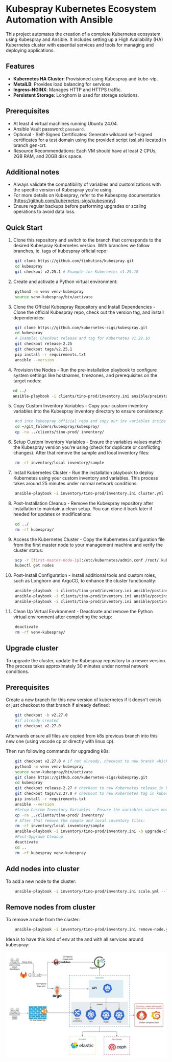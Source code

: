 # Kubespray Kubernetes Ecosystem Automation with Ansible

This project automates the creation of a complete Kubernetes ecosystem using Kubespray and Ansible. 
It includes setting up a High Availability (HA) Kubernetes cluster with essential services and tools for managing and deploying applications.

## Features

- **Kubernetes HA Cluster**: Provisioned using Kubespray and kube-vip.
- **MetalLB**: Provides load balancing for services.
- **Ingress-NGINX**: Manages HTTP and HTTPS traffic.
- **Persistent Storage**: Longhorn is used for storage solutions.

## Prerequisites

- At least 4 virtual machines running Ubuntu 24.04.
- Ansible Vault password: `password`.
- Optional - Self-Signed Certificates: Generate wildcard self-signed certificates for a test domain using the provided script (ssl.sh) located in branch gen-crt.
- Resource Recommendations: Each VM should have at least 2 CPUs, 2GB RAM, and 20GB disk space.

## Additional notes 

- Always validate the compatibility of variables and customizations with the specific version of Kubespray you're using.
- For more details on Kubespray, refer to the Kubespray documentation [https://github.com/kubernetes-sigs/kubespray].
- Ensure regular backups before performing upgrades or scaling operations to avoid data loss.

## Quick Start
1. Clone this repository and switch to the branch that corresponds to the desired Kubespray Kubernetes version. With branches we follow branches, ie. tags of kubespray official repo:
```bash
    git clone https://github.com/tinhutins/kubespray.git
    cd kubespray
    git checkout v2.25.1 # Example for Kubernetes v1.29.10
```

2. Create and activate a Python virtual environment:
```bash
    python3 -m venv venv-kubespray
    source venv-kubespray/bin/activate
```

3. Clone the Official Kubespray Repository and Install Dependencies - Clone the official Kubespray repo, check out the version tag, and install dependencies:
```bash
    git clone https://github.com/kubernetes-sigs/kubespray.git
    cd kubespray
    # Example: Checkout release and tag for Kubernetes v1.29.10
    git checkout release-2.25
    git checkout tags/v2.25.1
    pip install -r requirements.txt
    ansible --version
```

4. Provision the Nodes - Run the pre-installation playbook to configure system settings like hostnames, timezones, and prerequisites on the target nodes:

 ```bash
    cd ../
    ansible-playbook -i clients/tino-prod/inventory.ini ansible/preinstall.yml --tags provision -kK --ask-vault-pass
```

5. Copy Custom Inventory Variables - Copy your custom inventory variables into the Kubespray inventory directory to ensure consistency:

```bash
    #cd into kubespray official repo and copy our inv variables inside their inventory folder
    cd ~/git_folders/kubespray/kubespray/
    cp -ra ../clients/tino-prod/ inventory/
```

6. Setup Custom Inventory Variables - Ensure the variables values match the Kubespray version you're using (check for duplicate or conflicting changes). After that remove the sample and local inventory files:
```bash
    rm -rf inventory/local inventory/sample
```

7. Install Kubernetes Cluster - Run the installation playbook to deploy Kubernetes using your custom inventory and variables. This process takes around 25 minutes under normal network conditions:
```bash
    ansible-playbook -i inventory/tino-prod/inventory.ini cluster.yml --become --become-user=root --ask-vault-pass
```

8. Post-Installation Cleanup - Remove the Kubespray repository after installation to maintain a clean setup. You can clone it back later if needed for updates or modifications:
```bash
    cd ../
    rm -rf kubespray/
```

9. Access the Kubernetes Cluster - Copy the Kubernetes configuration file from the first master node to your management machine and verify the cluster status:

```bash
    scp -r [first-master-node-ip]:/etc/kubernetes/admin.conf /root/.kube/config
    kubectl get nodes
```

10. Post-Install Configuration - Install additional tools and custom roles, such as Longhorn and ArgoCD, to enhance the cluster functionality:
```bash
    ansible-playbook -i clients/tino-prod/inventory.ini ansible/postinstall.yml --tags k8s_afterchanges --ask-vault-pass
    ansible-playbook -i clients/tino-prod/inventory.ini ansible/postinstall.yml --tags install_longhorn --ask-vault-pass
    ansible-playbook -i clients/tino-prod/inventory.ini ansible/postinstall.yml --tags install_argocd --ask-vault-pass
```

11. Clean Up Virtual Environment - Deactivate and remove the Python virtual environment after completing the setup:
```bash
    deactivate
    rm -rf venv-kubespray/
```

## Upgrade cluster
To upgrade the cluster, update the Kubespray repository to a newer version. The process takes approximately 30 minutes under normal network conditions.

## Prerequisites
Create a new branch for this new version of kubernetes if it doesn't exists or just checkout to that branch if already defined:
```bash
    git checkout -b v2.27.0
    #if already created
    git checkout v2.27.0
```
Afterwards ensure all files are copied from k8s previous branch into this new one (using vscode cp or directly with linux cp).


Then run following commands for upgrading k8s:

```bash
    git checkout v2.27.0 # if not already, checkout to new branch which has new Kubernetes version in our repo
    python3 -m venv venv-kubespray
    source venv-kubespray/bin/activate
    git clone https://github.com/kubernetes-sigs/kubespray.git
    cd kubespray 
    git checkout release-2.27 # checkout to new Kubernetes release in kubespray repo
    git checkout tags/v2.27.0 # checkout to new Kubernetes tag in kubespray repo
    pip install -r requirements.txt
    ansible --version
    #Setup Custom Inventory Variables - Ensure the variables values match the Kubespray version you're using (check for duplicate or conflicting changes). 
    cp -ra ../clients/tino-prod/ inventory/
    # After that remove the sample and local inventory files:
    rm -rf inventory/local inventory/sample
    ansible-playbook -i inventory/tino-prod/inventory.ini -b upgrade-cluster.yml --ask-vault-pass
    #Post-Upgrade Cleanup
    deactivate
    cd ..
    rm -rf kubespray venv-kubespray
```

## Add nodes into cluster
To add a new node to the cluster:
```bash
    ansible-playbook -i inventory/tino-prod/inventory.ini scale.yml --limit="k8s-worker-2"  --ask-vault-pass
```

## Remove nodes from cluster
To remove a node from the cluster:
```bash
    ansible-playbook -i inventory/tino-prod/inventory.ini remove-node.yml -e node="k8s-worker-2" --ask-vault-pass
```

Idea is to have this kind of env at the and with all services around kubespray:

![alt text](./tino-external-iac.jpeg?raw=true "Tino - Kubernetes Enviroment")

